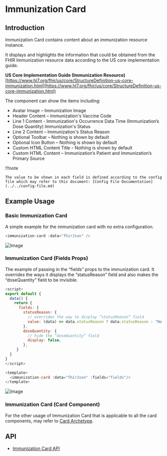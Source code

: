 # Immunization Card

## Introduction

Immunization Card contains content about an immunization resource instance.

It displays and highlights the information that could be obtained from the FHIR Immunization resource data according to the US core implementation guide.

**US Core Implementation Guide (Immunization Resource)**<br/>
[https://www.hl7.org/fhir/us/core/StructureDefinition-us-core-immunization.html](https://www.hl7.org/fhir/us/core/StructureDefinition-us-core-immunization.html)

The component can show the items including:

- Avatar Image – Immunization Image
- Header Content – Immunization's Vaccine Code
- Line 1 Content - Immunization's Occurrence Data Time (Immunization’s Dose Quantity) Immunization's Status
- Line 2 Content – Immunization's Status Reason
- Optional Toolbar – Nothing is shown by default
- Optional Icon Button – Nothing is shown by default
- Custom HTML Content Title – Nothing is shown by default
- Custom HTML Content – Immunization’s Patient and Immunization’s Primary Source

!!!note

    The value to be shown in each field is defined according to the config file which may refer to this document: [Config File Documentation](../../config-file.md)

## Example Usage

### Basic Immunization Card

A simple example for the immunization card with no extra configuration.

```javascript linenums="1"
<immunization-card :data="fhirJson" />
```

![Image](img/1.jpg)

### Immunization Card (Fields Props)

The example of passing in the “fields” props to the immunization card. It overrides the ways it displays the “statusReason” field and also makes the “doseQuantity” field to be invisible.

```javascript linenums="1"
<script>
export default {
  data() {
    return {
      fields: {
        statusReason: {
          // overrides the way to display “statusReason” field
          value: (data) => data.statusReason ? data.statusReason : "No Reason    ",
        },
        doseQuantity: {
          // hide the “doseQuantity” field
          display: false,
        },
     }
  }
}
</script>

<template>
  <immunization-card :data="fhirJson" :fields="fields"/>
</template>
```

![Image](img/2.jpg)

### Immunization Card (Card Component)

For the other usage of Immunization Card that is applicable to all the card components, may refer to [Card Archetype](../archetype-card/archetype-card.md).

## API

- [Immunization Card API](../../components-api/immunization-card.md)
